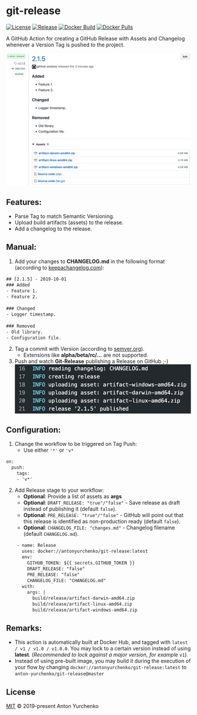 # git-release
[![License](https://img.shields.io/github/license/anton-yurchenko/git-release?style=flat-square)](LICENSE.md) [![Release](https://img.shields.io/github/v/release/anton-yurchenko/git-release?style=flat-square)](https://github.com/anton-yurchenko/git-release/releases/latest) [![Docker Build](https://img.shields.io/docker/cloud/build/antonyurchenko/git-release?style=flat-square)](https://hub.docker.com/r/antonyurchenko/git-release) [![Docker Pulls](https://img.shields.io/docker/pulls/antonyurchenko/git-release?style=flat-square)](https://hub.docker.com/r/antonyurchenko/git-release)

A GitHub Action for creating a GitHub Release with Assets and Changelog whenever a Version Tag is pushed to the project.  

![PIC](docs/images/release.png)

## Features:
- Parse Tag to match Semantic Versioning.  
- Upload build artifacts (assets) to the release.  
- Add a changelog to the release.  

## Manual:
1. Add your changes to **CHANGELOG.md** in the following format (according to [keepachangelog.com](https://keepachangelog.com/en/1.0.0/ "Keep a ChangeLog")):
```
## [2.1.5] - 2019-10-01
### Added
- Feature 1.
- Feature 2.

### Changed
- Logger timestamp.

### Removed
- Old library.
- Configuration file.
```
2. Tag a commit with Version (according to [semver.org](https://semver.org/ "Semantic Versioning")).
    - Extensions like **alpha/beta/rc/...** are not supported.
3. Push and watch **Git-Release** publishing a Release on GitHub ;-)  
![PIC](docs/images/log.png)

## Configuration:
1. Change the workflow to be triggered on Tag Push:
    - Use either `'*'` or `'v*`
```
on:
  push:
    tags:
    - 'v*'
```
2. Add Release stage to your workflow:
    - **Optional**: Provide a list of assets as **args**
    - **Optional**: `DRAFT_RELEASE: "true"/"false"` - Save release as draft instead of publishing it (default `false`).
    - **Optional**: `PRE_RELEASE: "true"/"false"` - GitHub will point out that this release is identified as non-production ready (default `false`). 
    - **Optional**: `CHANGELOG_FILE: "changes.md"` - Changelog filename (default `CHANGELOG.md`).
```
    - name: Release
      uses: docker://antonyurchenko/git-release:latest
      env:
        GITHUB_TOKEN: ${{ secrets.GITHUB_TOKEN }}
        DRAFT_RELEASE: "false"
        PRE_RELEASE: "false"
        CHANGELOG_FILE: "CHANGELOG.md"
      with:
        args: |
          build/release/artifact-darwin-amd64.zip
          build/release/artifact-linux-amd64.zip
          build/release/artifact-windows-amd64.zip
```

## Remarks:
- This action is automatically built at Docker Hub, and tagged with `latest / v1 / v1.0 / v1.0.0`. You may lock to a certain version instead of using **latest**. (*Recommended to lock against a major version, for example* `v1`).
- Instead of using pre-built image, you may build it during the execution of your flow by changing `docker://antonyurchenko/git-release:latest` to `anton-yurchenko/git-release@master`

## License
[MIT](LICENSE.md) © 2019-present Anton Yurchenko